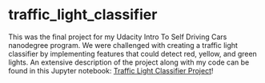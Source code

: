 # traffic_light_classifier

This was the final project for my Udacity Intro To Self Driving Cars nanodegree program.  We were challenged with creating
a traffic light classifier by implementing features that could detect red, yellow, and green lights.  An extensive 
description of the project along with my code can be found in this Jupyter notebook: [Traffic Light Classifier Project](https://github.com/helloart3mis/traffic_light_classifier/blob/master/home/Traffic_Light_Classifier.ipynb)!
